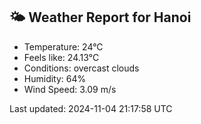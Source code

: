 <!-- WEATHER-START -->
## 🌤 Weather Report for Hanoi

- Temperature: 24°C
- Feels like: 24.13°C
- Conditions: overcast clouds
- Humidity: 64%
- Wind Speed: 3.09 m/s

Last updated: 2024-11-04 21:17:58 UTC
<!-- WEATHER-END -->
